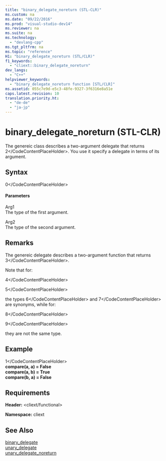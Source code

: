 ```yaml
---
title: "binary_delegate_noreturn (STL-CLR)"
ms.custom: na
ms.date: "09/22/2016"
ms.prod: "visual-studio-dev14"
ms.reviewer: na
ms.suite: na
ms.technology: 
  - "devlang-cpp"
ms.tgt_pltfrm: na
ms.topic: "reference"
H1: "binary_delegate_noreturn (STL/CLR)"
f1_keywords: 
  - "cliext::binary_delegate_noreturn"
dev_langs: 
  - "C++"
helpviewer_keywords: 
  - "binary_delegate_noreturn function [STL/CLR]"
ms.assetid: 055c7e9d-e5c3-48fe-9327-3f6316e8a51e
caps.latest.revision: 10
translation.priority.ht: 
  - "de-de"
  - "ja-jp"
---
```

# binary_delegate_noreturn (STL-CLR)
The genereic class describes a two-argument delegate that returns <CodeContentPlaceHolder>2\</CodeContentPlaceHolder>. You use it specify a delegate in terms of its argument.  
  
## Syntax  
  
<CodeContentPlaceHolder>0\</CodeContentPlaceHolder>  
#### Parameters  
 Arg1  
 The type of the first argument.  
  
 Arg2  
 The type of the second argument.  
  
## Remarks  
 The genereic delegate describes a two-argument function that returns <CodeContentPlaceHolder>3\</CodeContentPlaceHolder>.  
  
 Note that for:  
  
 <CodeContentPlaceHolder>4\</CodeContentPlaceHolder>  
  
 <CodeContentPlaceHolder>5\</CodeContentPlaceHolder>  
  
 the types <CodeContentPlaceHolder>6\</CodeContentPlaceHolder> and <CodeContentPlaceHolder>7\</CodeContentPlaceHolder> are synonyms, while for:  
  
 <CodeContentPlaceHolder>8\</CodeContentPlaceHolder>  
  
 <CodeContentPlaceHolder>9\</CodeContentPlaceHolder>  
  
 they are not the same type.  
  
## Example  
  
<CodeContentPlaceHolder>1\</CodeContentPlaceHolder>  
 **compare(a, a) = False**  
**compare(a, b) = True**  
**compare(b, a) = False**   
## Requirements  
 **Header:** \<cliext/functional>  
  
 **Namespace:** cliext  
  
## See Also  
 [binary_delegate](../vs140/binary_delegate--stl-clr-.md)   
 [unary_delegate](../vs140/unary_delegate--stl-clr-.md)   
 [unary_delegate_noreturn](../vs140/unary_delegate_noreturn--stl-clr-.md)